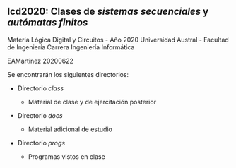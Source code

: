 ##  lcd2020: Clases de _sistemas secuenciales_ y _autómatas finitos_

Materia Lógica Digital y Circuitos - Año 2020
Universidad Austral - Facultad de Ingeniería
Carrera Ingeniería Informática

EAMartinez 20200622

Se encontrarán los siguientes directorios:

- Directorio _class_
    - Material de clase y de ejercitación posterior

- Directorio _docs_
    - Material adicional de estudio

- Directorio _progs_
    - Programas vistos en clase


